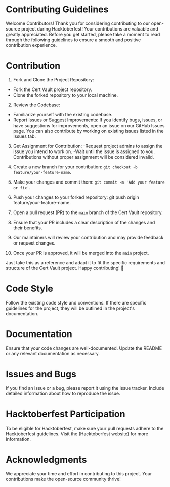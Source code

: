 # Contributing Guidelines
Welcome Contributors!
Thank you for considering contributing to our open-source project during Hacktoberfest! Your contributions are valuable and greatly appreciated. Before you get started, please take a moment to read through the following guidelines to ensure a smooth and positive contribution experience.

# Contribution

1. Fork and Clone the Project Repository:
- Fork the Cert Vault project repository.
- Clone the forked repository to your local machine. <br>

2. Review the Codebase:
- Familiarize yourself with the existing codebase.
- Report Issues or Suggest Improvements: 
If you identify bugs, issues, or have suggestions for improvements, open an issue on our GitHub Issues page.
You can also contribute by working on existing issues listed in the Issues tab. <br>

3. Get Assignment for Contribution:
-Request project admins to assign the issue you intend to work on.
-Wait until the issue is assigned to you. Contributions without proper assignment will be considered invalid. <br>

4. Create a new branch for your contribution: `git checkout -b feature/your-feature-name`.

5. Make your changes and commit them: `git commit -m 'Add your feature or fix'`.

6. Push your changes to your forked repository: git push origin feature/your-feature-name.

7. Open a pull request (PR) to the `main` branch of the Cert Vault repository.

8. Ensure that your PR includes a clear description of the changes and their benefits.

9. Our maintainers will review your contribution and may provide feedback or request changes.

10. Once your PR is approved, it will be merged into the `main` project.

Just take this as a reference and adapt it to fit the specific requirements and structure of the Cert Vault project. Happy contributing! 🚀

# Code Style
Follow the existing code style and conventions. If there are specific guidelines for the project, they will be outlined in the project's documentation.

# Documentation
Ensure that your code changes are well-documented. Update the README or any relevant documentation as necessary.

# Issues and Bugs
If you find an issue or a bug, please report it using the issue tracker. Include detailed information about how to reproduce the issue.

# Hacktoberfest Participation
To be eligible for Hacktoberfest, make sure your pull requests adhere to the Hacktoberfest guidelines. Visit the (Hacktoberfest website) for more information.

# Acknowledgments
We appreciate your time and effort in contributing to this project. Your contributions make the open-source community thrive!

